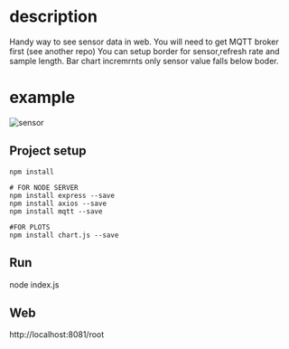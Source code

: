 # description
Handy way to see sensor data in web. You will need to get MQTT broker first (see another repo)
You can setup border for sensor,refresh rate and sample length. Bar chart incremrnts only sensor value falls below boder.

# example

![sensor](https://user-images.githubusercontent.com/6892662/69011242-9abd2000-0979-11ea-9c9d-8ab638ec9264.PNG)

## Project setup
```
npm install

# FOR NODE SERVER
npm install express --save
npm install axios --save
npm install mqtt --save

#FOR PLOTS
npm install chart.js --save

```
## Run
node index.js

## Web
http://localhost:8081/root
